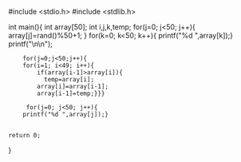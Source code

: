 #include <stdio.h>
#include <stdlib.h>

int main(){
int array[50];
int i,j,k,temp;
        for(j=0; j<50; j++){
        array[j]=rand()%50+1;
        }
        for(k=0; k<50; k++){
        printf("%d ",array[k]);}
        printf("\n\n");

        for(j=0;j<50;j++){
        for(i=1; i<49; i++){
            if(array[i-1]>array[i]){
              temp=array[i];
            array[i]=array[i-1];
            array[i-1]=temp;}}}

         for(j=0; j<50; j++){
        printf("%d ",array[j]);}


    return 0;
}
